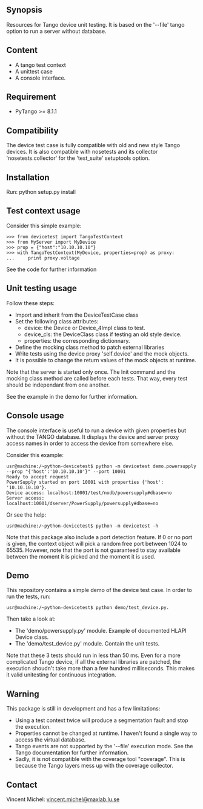 ## Synopsis

Resources for Tango device unit testing.
It is based on the '--file' tango option to run a server without database.

## Content

- A tango test context
- A unittest case
- A console interface.

## Requirement

- PyTango >= 8.1.1

## Compatibility

The device test case is fully compatible with old and new style Tango devices.
It is also compatible with nosetests and its collector 'nosetests.collector'
for the 'test_suite' setuptools option.

## Installation

Run: python setup.py install

## Test context usage

Consider this simple example:

    >>> from devicetest import TangoTestContext
    >>> from MyServer import MyDevice
    >>> prop = {"host":"10.10.10.10"}
    >>> with TangoTestContext(MyDevice, properties=prop) as proxy:
    ...     print proxy.voltage

See the code for further information

## Unit testing usage

Follow these steps:

- Import and inherit from the DeviceTestCase class
- Set the following class attributes:
   - device: the Device or Device_4Impl class to test.
   - device_cls: the DeviceClass class if testing an old style device.
   - properties: the corresponding dictionnary.
- Define the mocking class method to patch external libraries
- Write tests using the device proxy 'self.device' and the mock objects.
- It is possible to change the return values of the mock objects at runtime. 

Note that the server is started only once. The Init command and the mocking 
class method are called before each tests. That way, every test should be 
independant from one another.

See the example in the demo for further information. 

## Console usage

The console interface is useful to run a device with given properties but
without the TANGO database. It displays the device and server proxy access
names in order to access the device from somewhere else.

Consider this example:

    usr@machine:/~python-devicetest$ python -m devicetest demo.powersupply 
    --prop "{'host':'10.10.10.10'}" --port 10001
    Ready to accept request
    PowerSupply started on port 10001 with properties {'host': '10.10.10.10'}.
    Device access: localhost:10001/test/nodb/powersupply#dbase=no
    Server access: localhost:10001/dserver/PowerSupply/powersupply#dbase=no

Or see the help:

    usr@machine:/~python-devicetest$ python -m devicetest -h

Note that this package also include a port detection feature.
If 0 or no port is given, the context object will pick a random free port 
between 1024 to 65535. However, note that the port is not guaranteed to stay
available between the moment it is picked and the moment it is used.

## Demo

This repository contains a simple demo of the device test case.
In order to run the tests, run: 

    usr@machine:/~python-devicetest$ python demo/test_device.py.

Then take a look at:

- The 'demo/powersupply.py' module. Example of documented HLAPI Device class. 
- The 'demo/test_device.py' module. Contain the unit tests.

Note that these 3 tests should run in less than 50 ms. 
Even for a more complicated Tango device, if all the external libraries are 
patched, the execution shoudn't take more than a few hundred milliseconds.
This makes it valid unitesting for continuous integration.

## Warning

This package is still in development and has a few limitations:

- Using a test context twice will produce a segmentation fault 
  and stop the execution.
- Properties cannot be changed at runtime. 
  I haven't found a single way to access the virtual database.
- Tango events are not supported by the '--file' execution mode.
  See the Tango documentation for further information.
- Sadly, it is not compatible with the coverage tool "coverage". 
  This is because the Tango layers mess up with the coverage collector.

## Contact

Vincent Michel: vincent.michel@maxlab.lu.se
